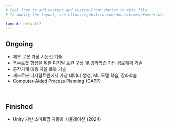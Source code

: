 ```yaml
---
# Feel free to add content and custom Front Matter to this file.
# To modify the layout, see https://jekyllrb.com/docs/themes/#overriding-theme-defaults

layout: default2
---
```


## Ongoing
  
  * 제조 로봇 가상 시운전 기술 
  * 복수로봇 협업을 위한 디지털 트윈 구성 및 강화학습 기반 경로계획 기술
  * 공작기계 대응 자율 로봇 기술 
  * 제조로봇 디지털트윈에서 가상 데이터 생성, ML 모델 학습, 강화학습   
  * Computer-Aided Process Planning (CAPP)  

<br>

## Finished
  
  * Unity 기반 스마트팜 자동화 시뮬레이션 (2024)

